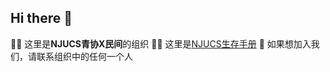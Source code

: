## Hi there 👋


🙋‍♀️ 这里是**NJUCS青协X民间**的组织
👩‍💻 这里是[NJUCS生存手册](http://njucs.top/)
🍿 如果想加入我们，请联系组织中的任何一个人

